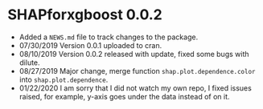 # SHAPforxgboost 0.0.2

* Added a `NEWS.md` file to track changes to the package.
* 07/30/2019 Version 0.0.1 uploaded to cran.
* 08/10/2019 Version 0.0.2 released with update, fixed some bugs with dilute. 
* 08/27/2019 Major change, merge function `shap.plot.dependence.color` into `shap.plot.dependence`.
* 01/22/2020 I am sorry that I did not watch my own repo, I fixed issues raised, for example, y-axis goes under  the data instead of on it.   
